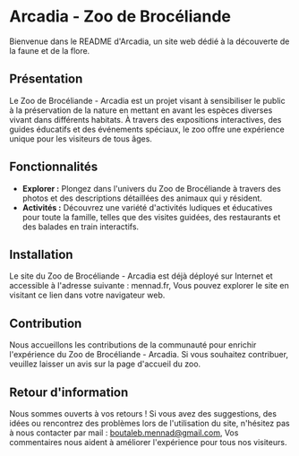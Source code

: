 # Arcadia - Zoo de Brocéliande

Bienvenue dans le README d'Arcadia, un site web dédié à la découverte de la faune et de la flore.

## Présentation

Le Zoo de Brocéliande - Arcadia est un projet visant à sensibiliser le public à la préservation de la nature en mettant en avant les espèces diverses vivant dans différents habitats. À travers des expositions interactives, des guides éducatifs et des événements spéciaux, le zoo offre une expérience unique pour les visiteurs de tous âges.

## Fonctionnalités

- **Explorer :** Plongez dans l'univers du Zoo de Brocéliande à travers des photos et des descriptions détaillées des animaux qui y résident.
- **Activités :** Découvrez une variété d'activités ludiques et éducatives pour toute la famille, telles que des visites guidées, des restaurants et des balades en train interactifs.

## Installation

Le site du Zoo de Brocéliande - Arcadia est déjà déployé sur Internet et accessible à l'adresse suivante : mennad.fr, Vous pouvez explorer le site en visitant ce lien dans votre navigateur web.

## Contribution

Nous accueillons les contributions de la communauté pour enrichir l'expérience du Zoo de Brocéliande - Arcadia. Si vous souhaitez contribuer, veuillez laisser un avis sur la page d'accueil du zoo.

## Retour d'information

Nous sommes ouverts à vos retours ! Si vous avez des suggestions, des idées ou rencontrez des problèmes lors de l'utilisation du site, n'hésitez pas à nous contacter par mail : boutaleb.mennad@gmail.com, Vos commentaires nous aident à améliorer l'expérience pour tous nos visiteurs.
